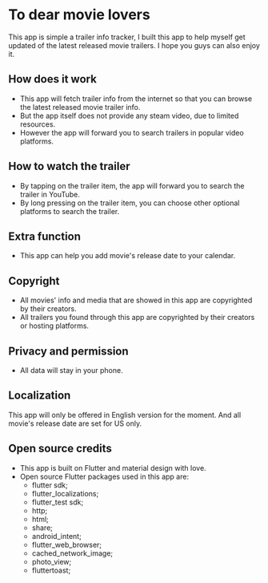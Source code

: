 # To dear movie lovers

This app is simple a trailer info tracker, I built this app to help myself get updated of the latest released movie trailers. I hope you guys can also enjoy it.

## How does it work

- This app will fetch trailer info from the internet so that you can browse the latest released movie trailer info.
- But the app itself does not provide any steam video, due to limited resources.
- However the app will forward you to search trailers in popular video platforms.

## How to watch the trailer

- By tapping on the trailer item, the app will forward you to search the trailer in YouTube.
- By long pressing on the trailer item, you can choose other optional platforms to search the trailer.

## Extra function

- This app can help you add movie's release date to your calendar.

## Copyright

- All movies' info and media that are showed in this app are copyrighted by their creators.
- All trailers you found through this app are copyrighted by their creators or hosting platforms.

## Privacy and permission

- All data will stay in your phone.

## Localization

This app will only be offered in English version for the moment. And all movie's release date are set for US only.

## Open source credits

- This app is built on Flutter and material design with love.
- Open source Flutter packages used in this app are:
  - flutter sdk;
  - flutter_localizations;
  - flutter_test sdk;
  - http;
  - html;
  - share;
  - android_intent;
  - flutter_web_browser;
  - cached_network_image;
  - photo_view;
  - fluttertoast;
